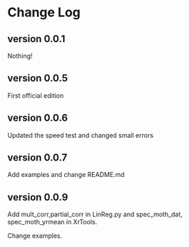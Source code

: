 # Change Log

## version 0.0.1

Nothing!

## version 0.0.5

First official edition

## version 0.0.6

Updated the speed test and changed small errors

## version 0.0.7

Add examples and change README.md

## version 0.0.9

Add mult_corr,partial_corr in LinReg.py and spec_moth_dat, spec_moth_yrmean in XrTools.

Change examples.

